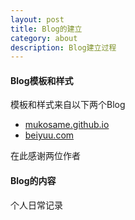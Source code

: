 ```yaml
---
layout: post
title: Blog的建立
category: about
description: Blog建立过程
---
```


#### Blog模板和样式
模板和样式来自以下两个Blog

* [mukosame.github.io](http://mukosame.github.io)
* [beiyuu.com](http://beiyuu.com/)

在此感谢两位作者

#### Blog的内容
个人日常记录